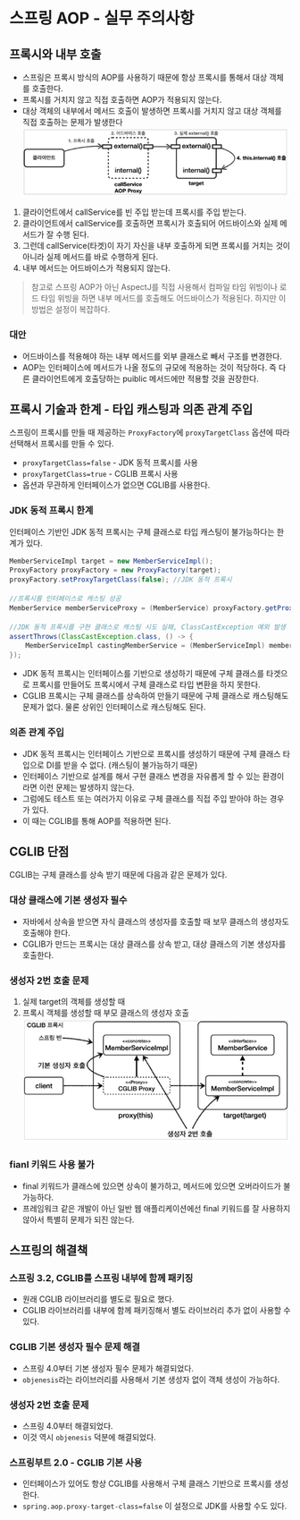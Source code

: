 # 스프링 AOP - 실무 주의사항

## 프록시와 내부 호출

- 스프링은 프록시 방식의 AOP를 사용하기 때문에 항상 프록시를 통해서 대상 객체를 호출한다.
- 프록시를 거치지 않고 직접 호출하면 AOP가 적용되지 않는다.
- 대상 객체의 내부에서 메서드 호출이 발생하면 프록시를 거치지 않고 대상 객체를 직접 호출하는 문제가 발생한다
![img.png](../../../image/internal-call.png)
1. 클라이언트에서 callService를 빈 주입 받는데 프록시를 주입 받는다.
2. 클라이언트에서 callService를 호출하면 프록시가 호출되어 어드바이스와 실제 메서드가 잘 수행 된다.
3. 그런데 callService(타겟)이 자기 자신을 내부 호출하게 되면 프록시를 거치는 것이 아니라 실제 메서드를 바로 수행하게 된다.
4. 내부 메서드는 어드바이스가 적용되지 않는다.

> 참고로 스프링 AOP가 아닌 AspectJ를 직접 사용해서 컴파일 타임 위빙이나 로드 타임 위빙을 하면 내부 메서드를 호출해도 어드바이스가 적용된다. 하지만 이 방법은 설정이 복잡하다.
>

### 대안
- 어드바이스를 적용해야 하는 내부 메서드를 외부 클래스로 빼서 구조를 변경한다.
- AOP는 인터페이스에 메서드가 나올 정도의 규모에 적용하는 것이 적당하다. 즉 다른 클라이언트에게 호출당하는 puiblic 메서드에만 적용할 것을 권장한다.

## 프록시 기술과 한계 - 타입 캐스팅과 의존 관계 주입

스프링이 프록시를 만들 때 제공하는 `ProxyFactory`에 `proxyTargetClass` 옵션에 따라 선택해서 프록시를 만들 수 있다.

- `proxyTargetClass=false` - JDK 동적 프록시를 사용
- `proxyTargetClass=true` - CGLIB 프록시 사용
- 옵션과 무관하게 인터페이스가 없으면 CGLIB를 사용한다.

### JDK 동적 프록시 한계

인터페이스 기반인 JDK 동적 프록시는 구체 클래스로 타입 캐스팅이 불가능하다는 한계가 있다.

```java
MemberServiceImpl target = new MemberServiceImpl();
ProxyFactory proxyFactory = new ProxyFactory(target);
proxyFactory.setProxyTargetClass(false); //JDK 동적 프록시

//프록시를 인터페이스로 캐스팅 성공
MemberService memberServiceProxy = (MemberService) proxyFactory.getProxy();

//JDK 동적 프록시를 구현 클래스로 캐스팅 시도 실패, ClassCastException 예외 발생
assertThrows(ClassCastException.class, () -> {
    MemberServiceImpl castingMemberService = (MemberServiceImpl) memberServiceProxy;
});
```

- JDK 동적 프록시는 인터페이스를 기반으로 생성하기 때문에 구체 클래스를 타겟으로 프록시를 만들어도 프록시에서 구체 클래스로 타입 변환을 하지 못한다.
- CGLIB 프록시는 구체 클래스를 상속하여 만들기 때문에 구체 클래스로 캐스팅해도 문제가 없다. 물론 상위인 인터페이스로 캐스팅해도 된다.

### 의존 관계 주입
- JDK 동적 프록시는 인터페이스 기반으로 프록시를 생성하기 때문에 구체 클래스 타입으로 DI를 받을 수 없다. (캐스팅이 불가능하기 때문)
- 인터페이스 기반으로 설계를 해서 구현 클래스 변경을 자유롭게 할 수 있는 환경이라면 이런 문제는 발생하지 않는다.
- 그럼에도 테스트 또는 여러가지 이유로 구체 클래스를 직접 주입 받아야 하는 경우가 있다.
- 이 때는 CGLIB를 통해 AOP를 적용하면 된다.

## CGLIB 단점

CGLIB는 구체 클래스를 상속 받기 때문에 다음과 같은 문제가 있다.

### 대상 클래스에 기본 생성자 필수

- 자바에서 상속을 받으면 자식 클래스의 생성자를 호출할 때 보무 클래스의 생성자도 호출해야 한다.
- CGLIB가 만드는 프록시는 대상 클래스를 상속 받고, 대상 클래스의 기본 생성자를 호출한다.

### 생성자 2번 호출 문제

1. 실제 target의 객체를 생성할 때
2. 프록시 객체를 생성할 때 부모 클래스의 생성자 호출
![img.png](../../../image/cglib-weak.png)
### fianl 키워드 사용 불가

- final 키워드가 클래스에 있으면 상속이 불가하고, 메서드에 있으면 오버라이드가 불가능하다.
- 프레임워크 같은 개발이 아닌 일반 웹 애플리케이션에선 final 키워드를 잘 사용하지 않아서 특별히 문제가 되진 않는다.

## 스프링의 해결책

### 스프링 3.2, CGLIB를 스프링 내부에 함께 패키징

- 원래 CGLIB 라이브러리를 별도로 필요로 했다.
- CGLIB 라이브러리를 내부에 함께 패키징해서 별도 라이브러리 추가 없이 사용할 수 있다.

### CGLIB 기본 생성자 필수 문제 해결

- 스프링 4.0부터 기본 생성자 필수 문제가 해결되었다.
- `objenesis`라는 라이브러리를 사용해서 기본 생성자 없이 객체 생성이 가능하다.

### 생성자 2번 호출 문제

- 스프링 4.0부터 해결되었다.
- 이것 역시 `objenesis` 덕분에 해결되었다.

### 스프링부트 2.0 - CGLIB 기본 사용

- 인터페이스가 있어도 항상 CGLIB를 사용해서 구체 클래스 기반으로 프록시를 생성한다.
- `spring.aop.proxy-target-class=false` 이 설정으로 JDK를 사용할 수도 있다.
